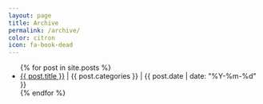 ```yaml
---
layout: page
title: Archive
permalink: /archive/
color: citron
icon: fa-book-dead
---
```


<ul class="archive">
{% for post in site.posts %}
    <li class="hover-{{post.color}}">
        <a class="hover-{{post.color}}" href="{{ post.url | relative_url }}">{{ post.title }}</a>
        | <span class="{{post.color}}">{{ post.categories }}</span>
        | {{ post.date | date: "%Y-%m-%d" }}
    </li>
{% endfor %}
</ul>
